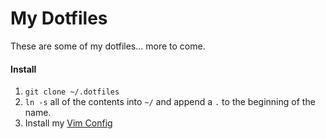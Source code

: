 My Dotfiles
===========

These are some of my dotfiles... more to come.

#### Install
1. `git clone ~/.dotfiles`
2. `ln -s` all of the contents into `~/` and append a `.` to the beginning of the name.
3. Install my [Vim Config](https://github.com/ajlende/How-I-Vim)
